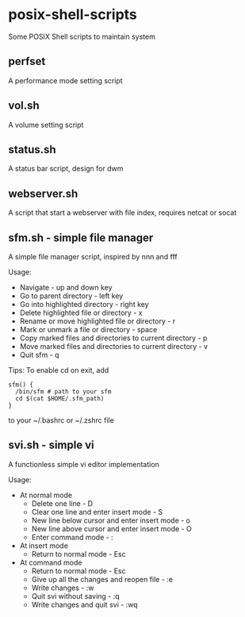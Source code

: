 # posix-shell-scripts
Some POSIX Shell scripts to maintain system

## perfset
A performance mode setting script

## vol.sh
A volume setting script

## status.sh
A status bar script, design for dwm

## webserver.sh
A script that start a webserver with file index, requires netcat or socat

## sfm.sh - simple file manager
A simple file manager script, inspired by nnn and fff

Usage:
- Navigate - up and down key
- Go to parent directory - left key
- Go into highlighted directory - right key
- Delete highlighted file or directory - x
- Rename or move highlighted file or directory - r
- Mark or unmark a file or directory - space
- Copy marked files and directories to current directory - p
- Move marked files and directories to current directory - v
- Quit sfm - q

Tips:
To enable cd on exit, add
```
sfm() {
  /bin/sfm # path to your sfm
  cd $(cat $HOME/.sfm_path)
}
```
to your ~/.bashrc or ~/.zshrc file

## svi.sh - simple vi
A functionless simple vi editor implementation

Usage:
- At normal mode
  - Delete one line - D
  - Clear one line and enter insert mode - S
  - New line below cursor and enter insert mode - o
  - New line above cursor and enter insert mode - O
  - Enter command mode - :
- At insert mode
  - Return to normal mode - Esc
- At command mode
  - Return to normal mode - Esc
  - Give up all the changes and reopen file - :e
  - Write changes - :w
  - Quit svi without saving - :q
  - Write changes and quit svi - :wq
